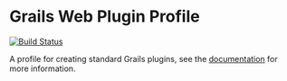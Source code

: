 # Grails Web Plugin Profile

[![Build Status](https://travis-ci.org/grails-profiles/web-plugin.svg?branch=master)](https://travis-ci.org/grails-profiles/web-plugin)

A profile for creating standard Grails plugins, see the [documentation](https://grails-profiles.github.io/web-plugin/latest/guide/index.html) for more information.
